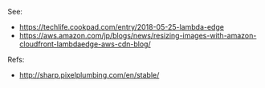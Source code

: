 See:
- https://techlife.cookpad.com/entry/2018-05-25-lambda-edge
- https://aws.amazon.com/jp/blogs/news/resizing-images-with-amazon-cloudfront-lambdaedge-aws-cdn-blog/

Refs:
- http://sharp.pixelplumbing.com/en/stable/
